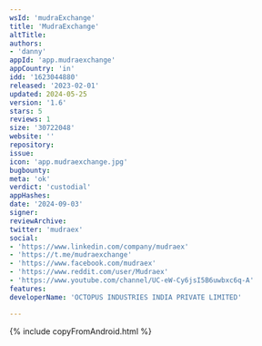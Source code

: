 ```yaml
---
wsId: 'mudraExchange'
title: 'MudraExchange'
altTitle: 
authors:
- 'danny'
appId: 'app.mudraexchange'
appCountry: 'in'
idd: '1623044880'
released: '2023-02-01'
updated: 2024-05-25
version: '1.6'
stars: 5
reviews: 1
size: '30722048'
website: ''
repository: 
issue: 
icon: 'app.mudraexchange.jpg'
bugbounty: 
meta: 'ok'
verdict: 'custodial'
appHashes: 
date: '2024-09-03'
signer: 
reviewArchive: 
twitter: 'mudraex'
social:
- 'https://www.linkedin.com/company/mudraex'
- 'https://t.me/mudraexchange'
- 'https://www.facebook.com/mudraex'
- 'https://www.reddit.com/user/Mudraex'
- 'https://www.youtube.com/channel/UC-eW-Cy6jsI5B6uwbxc6q-A'
features: 
developerName: 'OCTOPUS INDUSTRIES INDIA PRIVATE LIMITED'

---
```


{% include copyFromAndroid.html %}
